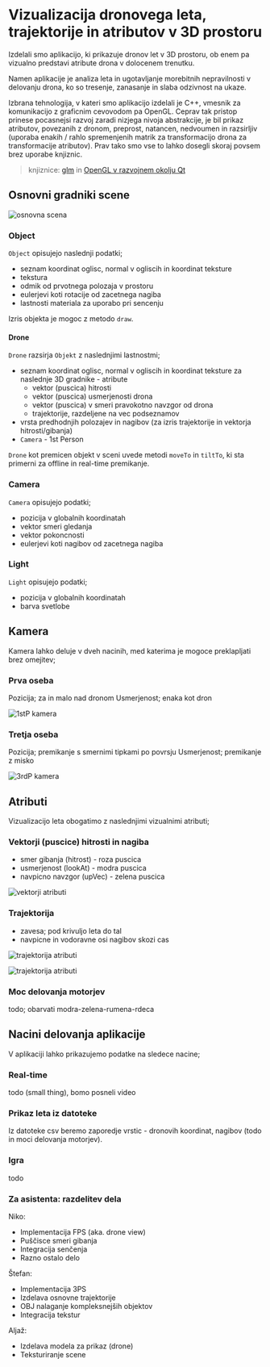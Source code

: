 # Vizualizacija dronovega leta, trajektorije in atributov v 3D prostoru

Izdelali smo aplikacijo, ki prikazuje dronov let v 3D prostoru, ob enem pa vizualno predstavi atribute drona v dolocenem trenutku.

Namen aplikacije je analiza leta in ugotavljanje morebitnih nepravilnosti v delovanju drona, ko so tresenje, zanasanje in slaba odzivnost na ukaze.

Izbrana tehnologija, v kateri smo aplikacijo izdelali je C++, vmesnik za komunikacijo z graficnim cevovodom pa OpenGL. Ceprav tak pristop prinese pocasnejsi razvoj zaradi nizjega nivoja abstrakcije, je bil prikaz atributov, povezanih z dronom, preprost, natancen, nedvoumen in razsirljiv (uporaba enakih / rahlo spremenjenih matrik za transformacijo drona za transformacije atributov). Prav tako smo vse to lahko dosegli skoraj povsem brez uporabe knjiznic.

> knjiznice: [glm](https://glm.g-truc.net/0.9.9/index.html) in [OpenGL v razvojnem okolju Qt](https://doc.qt.io/qt-5/qtopengl-index.html)

## Osnovni gradniki scene

![osnovna scena](./docs_material/vizualizacija/osnovna_scena.png)

### Object

`Object` opisujejo naslednji podatki;

- seznam koordinat oglisc, normal v ogliscih in koordinat teksture
- tekstura
- odmik od prvotnega polozaja v prostoru
- eulerjevi koti rotacije od zacetnega nagiba
- lastnosti materiala za uporabo pri sencenju

Izris objekta je mogoc z metodo `draw`.

#### Drone

`Drone` razsirja `Objekt` z naslednjimi lastnostmi;

- seznam koordinat oglisc, normal v ogliscih in koordinat teksture za naslednje 3D gradnike - atribute
    - vektor (puscica) hitrosti
    - vektor (puscica) usmerjenosti drona
    - vektor (puscica) v smeri pravokotno navzgor od drona
    - trajektorije, razdeljene na vec podseznamov
- vrsta predhodnjih polozajev in nagibov (za izris trajektorije in vektorja hitrosti/gibanja)
- `Camera` - 1st Person

`Drone` kot premicen objekt v sceni uvede metodi `moveTo` in `tiltTo`, ki sta primerni za offline in real-time premikanje.

### Camera

`Camera` opisujejo podatki;

- pozicija v globalnih koordinatah
- vektor smeri gledanja
- vektor pokoncnosti
- eulerjevi koti nagibov od zacetnega nagiba

### Light

`Light` opisujejo podatki;

- pozicija v globalnih koordinatah
- barva svetlobe

## Kamera

Kamera lahko deluje v dveh nacinih, med katerima je mogoce preklapljati brez omejitev;

### Prva oseba

Pozicija; za in malo nad dronom
Usmerjenost; enaka kot dron

![1stP kamera](./docs_material/vizualizacija/1stP.png)

### Tretja oseba

Pozicija; premikanje s smernimi tipkami po povrsju
Usmerjenost; premikanje z misko

![3rdP kamera](./docs_material/vizualizacija/3rdP.png)

## Atributi

Vizualizacijo leta obogatimo z naslednjimi vizualnimi atributi;

### Vektorji (puscice) hitrosti in nagiba

- smer gibanja (hitrost) - roza puscica
- usmerjenost (lookAt) - modra puscica
- navpicno navzgor (upVec) - zelena puscica

![vektorji atributi](./docs_material/vizualizacija/arrows.png)

### Trajektorija

- zavesa; pod krivuljo leta do tal
- navpicne in vodoravne osi nagibov skozi cas

![trajektorija atributi](./docs_material/vizualizacija/trajektorija_1.png)

![trajektorija atributi](./docs_material/vizualizacija/trajektorija_2.png)

### Moc delovanja motorjev

todo; obarvati modra-zelena-rumena-rdeca

## Nacini delovanja aplikacije

V aplikaciji lahko prikazujemo podatke na sledece nacine;

### Real-time

todo (small thing), bomo posneli video

### Prikaz leta iz datoteke

Iz datoteke csv beremo zaporedje vrstic - dronovih koordinat, nagibov (todo in moci delovanja motorjev).

### Igra

todo

### Za asistenta: razdelitev dela

Niko:
- Implementacija FPS (aka. drone view)
- Puščisce smeri gibanja
- Integracija senčenja
- Razno ostalo delo

Štefan:
- Implementacija 3PS
- Izdelava osnovne trajektorije
- OBJ nalaganje kompleksnejših objektov
- Integracija tekstur

Aljaž:
- Izdelava modela za prikaz (drone)
- Teksturiranje scene